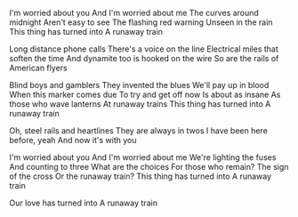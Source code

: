 I'm worried about you
And I'm worried about me
The curves around midnight
Aren't easy to see
The flashing red warning
Unseen in the rain
This thing has turned into
A runaway train

Long distance phone calls
There's a voice on the line
Electrical miles that soften the time
And dynamite too is hooked on the wire
So are the rails of American flyers

Blind boys and gamblers
They invented the blues
We'll pay up in blood
When this marker comes due
To try and get off now
Is about as insane
As those who wave lanterns
At runaway trains
This thing has turned into
A runaway train

Oh, steel rails and heartlines
They are always in twos
I have been here before, yeah
And now it's with you

I'm worried about you
And I'm worried about me
We're lighting the fuses
And counting to three
What are the choices
For those who remain?
The sign of the cross
Or the runaway train?
This thing has turned into
A runaway train

Our love has turned into
A runaway train
